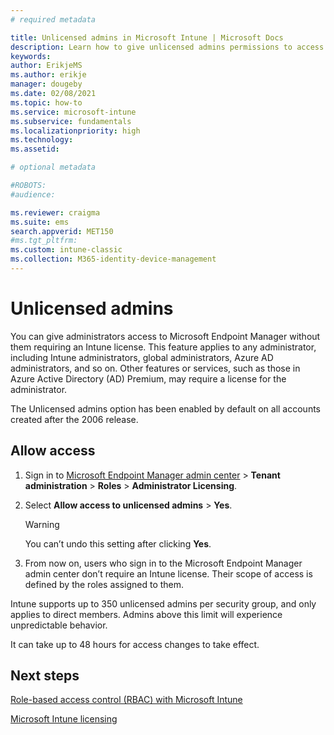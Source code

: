 ```yaml
---
# required metadata

title: Unlicensed admins in Microsoft Intune | Microsoft Docs
description: Learn how to give unlicensed admins permissions to access Intune.
keywords:
author: ErikjeMS
ms.author: erikje
manager: dougeby
ms.date: 02/08/2021
ms.topic: how-to
ms.service: microsoft-intune
ms.subservice: fundamentals
ms.localizationpriority: high
ms.technology:
ms.assetid: 

# optional metadata

#ROBOTS:
#audience:

ms.reviewer: craigma
ms.suite: ems
search.appverid: MET150
#ms.tgt_pltfrm:
ms.custom: intune-classic
ms.collection: M365-identity-device-management
---
```


# Unlicensed admins

You can give administrators access to Microsoft Endpoint Manager without them requiring an Intune license. This feature applies to any administrator, including Intune administrators, global administrators, Azure AD administrators, and so on. Other features or services, such as those in Azure Active Directory (AD) Premium, may require a license for the administrator.

The Unlicensed admins option has been enabled by default on all accounts created after the 2006 release.

## Allow access

1. Sign in to [Microsoft Endpoint Manager admin center](https://go.microsoft.com/fwlink/?linkid=2109431) > **Tenant administration** > **Roles** > **Administrator Licensing**.
2. Select **Allow access to unlicensed admins** > **Yes**.

    > [!WARNING]
    > You can’t undo this setting after clicking **Yes**.

3. From now on, users who sign in to the Microsoft Endpoint Manager admin center don’t require an Intune license. Their scope of access is defined by the roles assigned to them.

Intune supports up to 350 unlicensed admins per security group, and only applies to direct members. Admins above this limit will experience unpredictable behavior.

It can take up to 48 hours for access changes to take effect.

## Next steps

[Role-based access control (RBAC) with Microsoft Intune](role-based-access-control.md)

[Microsoft Intune licensing](licenses.md)

